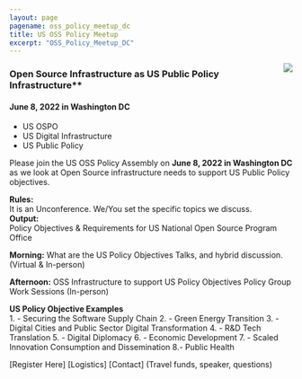 ```yaml
---
layout: page
pagename: oss_policy_meetup_dc
title: US OSS Policy Meetup
excerpt: "OSS_Policy_Meetup_DC"
---
```


<img src="{{ ASSET_PATH }}/assets/images/InfrastructureUSOSPO.png" style="float:right;max-width:300px;" />

### Open Source Infrastructure as US Public Policy Infrastructure**<br>
#### June 8, 2022 in Washington DC

- US OSPO
- US Digital Infrastructure 
- US Public Policy

Please join the US OSS Policy Assembly on **June 8, 2022 in Washington DC** as we look at Open Source infrastructure needs to support US Public Policy objectives.  

**Rules:**  <br>
It is an Unconference.  We/You set the specific topics we discuss.<br>
**Output:**  <br>
Policy Objectives & Requirements for US National Open Source Program Office

**Morning:**    	What are the US Policy Objectives 
      	Talks, and hybrid discussion. (Virtual & In-person)

**Afternoon:** 	OSS Infrastructure to support US Policy Objectives
Policy Group Work Sessions (In-person)

**US Policy Objective Examples**<br>
	1. - Securing the Software Supply Chain
	2. - Green Energy Transition
	3. - Digital Cities and Public Sector Digital Transformation
	4. - R&D Tech Translation
	5. - Digital Diplomacy
	6. - Economic Development
	7. - Scaled Innovation Consumption and Dissemination
	8.- Public Health

[Register Here]
[Logistics]
[Contact]  (Travel funds, speaker, questions)


